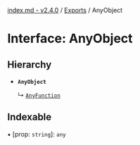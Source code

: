 [index.md - v2.4.0](../README.md) / [Exports](../modules.md) / AnyObject

# Interface: AnyObject

## Hierarchy

-   **`AnyObject`**

    ↳ [`AnyFunction`](AnyFunction.md)

## Indexable

▪ [prop: `string`]: `any`
